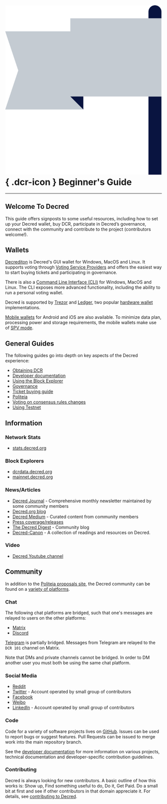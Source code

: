 # ![](../img/dcr-icons/Flag.svg){ .dcr-icon } Beginner's Guide

---

## Welcome To Decred

This guide offers signposts to some useful resources, including how to set up your Decred wallet, buy DCR, participate in Decred’s governance, connect with the community and contribute to the project (contributors welcome!).

## Wallets

[Decrediton](../wallets/decrediton/decrediton-setup.md) is Decred's GUI wallet
for Windows, MacOS and Linux.
It supports voting through [Voting Service Providers](https://decred.org/vsp/)
and offers the easiest way to start buying tickets and participating in
governance.

There is also a [Command Line Interface (CLI)](../wallets/cli/cli-installation.md) for
Windows, MacOS and Linux.
The CLI exposes more advanced functionality, including the ability to run a
personal voting wallet.

Decred is supported by [Trezor](https://trezor.io/) and
[Ledger](https://www.ledger.com/), two popular
[hardware wallet](../wallets/hardware-wallets.md) implementations.

[Mobile wallets](../wallets/mobile-wallets.md) for Android and iOS are also
available.
To minimize data plan, processing power and storage requirements, the mobile
wallets make use of [SPV mode](../wallets/spv.md).

## General Guides

The following guides go into depth on key aspects of the Decred experience:

* [Obtaining DCR](obtaining-dcr.md)
* [Developer documentation](https://devdocs.decred.org/)
* [Using the Block Explorer](using-the-block-explorer.md)
* [Governance](../governance/overview.md)
* [Ticket buying guide](../proof-of-stake/overview.md)
* [Politeia](../governance/politeia/overview.md)
* [Voting on consensus rules changes](../governance/consensus-rule-voting/overview.md)
* [Using Testnet](https://devdocs.decred.org/environments/testnet/)

## Information

### Network Stats

* [stats.decred.org](https://stats.decred.org/)

### Block Explorers

* [dcrdata.decred.org](https://dcrdata.decred.org/)
* [mainnet.decred.org](https://mainnet.decred.org/)

### News/Articles

* [Decred Journal](https://xaur.github.io/decred-news/) - Comprehensive monthly newsletter maintained by some community members
* [Decred.org blog](https://blog.decred.org)
* [Decred Medium](https://medium.com/decred) - Curated content from community members
* [Press coverage/releases](https://decred.org/press/)
* [The Decred Digest](https://thedecreddigest.org/) - Community blog
* [Decred-Canon](https://github.com/maxbron08/Decred-Canon/) - A collection of readings and resources on Decred.

### Video

* [Decred Youtube channel](https://www.youtube.com/decredchannel)

## Community

In addition to the [Politeia proposals site](https://proposals.decred.org), the Decred community can be found on a [variety of platforms](https://decred.org/community/).

### Chat

The following chat platforms are bridged, such that one's messages are relayed
to users on the other platforms:

* [Matrix](https://chat.decred.org/)
* [Discord](https://discord.gg/GJ2GXfz)

[Telegram](https://t.me/decred) is partially bridged. Messages from Telegram are
relayed to the `DCR 101` channel on Matrix.

Note that DMs and private channels cannot be bridged. In order to DM another
user you must both be using the same chat platform.

### Social Media

* [Reddit](https://www.reddit.com/r/decred)
* [Twitter](https://twitter.com/decredproject) - Account operated by small group of contributors
* [Facebook](https://facebook.com/decredproject)
* [Weibo](https://weibo.com/DecredProject)
* [LinkedIn](https://www.linkedin.com/company/decredproject/) - Account operated by small group of contributors

### Code

Code for a variety of software projects lives on [GitHub](https://github.com/decred). Issues can be used to report bugs or suggest features. Pull Requests can be issued to merge work into the main repository branch.

See the [developer documentation](https://devdocs.decred.org/) for more information on various projects, technical documentation and developer-specific contribution guidelines.

### Contributing

Decred is always looking for new contributors. A basic outline of how this works is: Show up, Find something useful to do, Do it, Get Paid. Do a small bit at first and see if other contributors in that domain appreciate it. For details, see  [contributing to Decred](../contributing/overview.md).
